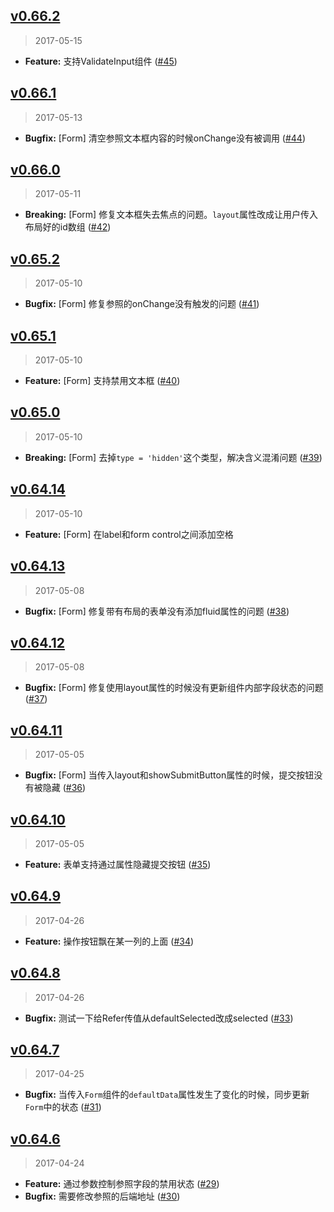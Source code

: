 ## [v0.66.2]
> 2017-05-15

- **Feature:** 支持ValidateInput组件 ([#45])

[v0.66.2]: https://github.com/yyssc/ssc-grid/compare/v0.66.1...v0.66.2
[#45]: https://github.com/yyssc/ssc-grid/issues/45

## [v0.66.1]
> 2017-05-13

- **Bugfix:** [Form] 清空参照文本框内容的时候onChange没有被调用 ([#44])

[v0.66.1]: https://github.com/yyssc/ssc-grid/compare/v0.66.0...v0.66.1
[#44]: https://github.com/yyssc/ssc-grid/issues/44

## [v0.66.0]
> 2017-05-11

- **Breaking:** [Form] 修复文本框失去焦点的问题。`layout`属性改成让用户传入布局好的id数组 ([#42])

[v0.66.0]: https://github.com/yyssc/ssc-grid/compare/v0.65.2...v0.66.0
[#42]: https://github.com/yyssc/ssc-grid/issues/42

## [v0.65.2]
> 2017-05-10

- **Bugfix:** [Form] 修复参照的onChange没有触发的问题 ([#41])

[v0.65.2]: https://github.com/yyssc/ssc-grid/compare/v0.65.1...v0.65.2
[#41]: https://github.com/yyssc/ssc-grid/issues/41

## [v0.65.1]
> 2017-05-10

- **Feature:** [Form] 支持禁用文本框 ([#40])

[v0.65.1]: https://github.com/yyssc/ssc-grid/compare/v0.65.0...v0.65.1
[#40]: https://github.com/yyssc/ssc-grid/issues/40

## [v0.65.0]
> 2017-05-10

- **Breaking:** [Form] 去掉`type = 'hidden'`这个类型，解决含义混淆问题 ([#39])

[v0.65.0]: https://github.com/yyssc/ssc-grid/compare/v0.64.14...v0.65.0
[#39]: https://github.com/yyssc/ssc-grid/issues/39

## [v0.64.14]
> 2017-05-10

- **Feature:** [Form] 在label和form control之间添加空格

[v0.64.14]: https://github.com/yyssc/ssc-grid/compare/v0.64.13...v0.64.14

## [v0.64.13]
> 2017-05-08

- **Bugfix:** [Form] 修复带有布局的表单没有添加fluid属性的问题 ([#38])

[v0.64.13]: https://github.com/yyssc/ssc-grid/compare/v0.64.12...v0.64.13
[#38]: https://github.com/yyssc/ssc-grid/issues/38

## [v0.64.12]
> 2017-05-08

- **Bugfix:** [Form] 修复使用layout属性的时候没有更新组件内部字段状态的问题 ([#37])

[v0.64.12]: https://github.com/yyssc/ssc-grid/compare/v0.64.11...v0.64.12
[#37]: https://github.com/yyssc/ssc-grid/issues/37

## [v0.64.11]
> 2017-05-05

- **Bugfix:** [Form] 当传入layout和showSubmitButton属性的时候，提交按钮没有被隐藏 ([#36])

[v0.64.11]: https://github.com/yyssc/ssc-grid/compare/v0.64.10...v0.64.11
[#36]: https://github.com/yyssc/ssc-grid/issues/36

## [v0.64.10]
> 2017-05-05

- **Feature:** 表单支持通过属性隐藏提交按钮 ([#35])

[v0.64.10]: https://github.com/yyssc/ssc-grid/compare/v0.64.9...v0.64.10
[#35]: https://github.com/yyssc/ssc-grid/issues/35

## [v0.64.9]
> 2017-04-26

- **Feature:** 操作按钮飘在某一列的上面 ([#34])

[v0.64.9]: https://github.com/yyssc/ssc-grid/compare/v0.64.8...v0.64.9
[#34]: https://github.com/yyssc/ssc-grid/issues/34

## [v0.64.8]
> 2017-04-26

- **Bugfix:** 测试一下给Refer传值从defaultSelected改成selected ([#33])

[v0.64.8]: https://github.com/yyssc/ssc-grid/compare/v0.64.7...v0.64.8
[#33]: https://github.com/yyssc/ssc-grid/issues/33

## [v0.64.7]
> 2017-04-25

- **Bugfix:** 当传入`Form`组件的`defaultData`属性发生了变化的时候，同步更新`Form`中的状态 ([#31])

[v0.64.7]: https://github.com/yyssc/ssc-grid/compare/v0.64.6...v0.64.7
[#31]: https://github.com/yyssc/ssc-grid/issues/31

## [v0.64.6]
> 2017-04-24

- **Feature:** 通过参数控制参照字段的禁用状态 ([#29])
- **Bugfix:** 需要修改参照的后端地址 ([#30])

[v0.64.6]: https://github.com/yyssc/ssc-grid/compare/v0.64.5...v0.64.6
[#29]: https://github.com/yyssc/ssc-grid/issues/29
[#30]: https://github.com/yyssc/ssc-grid/issues/30
